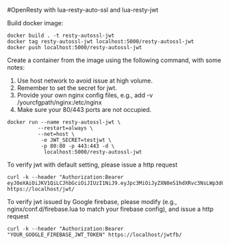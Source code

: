 #OpenResty with lua-resty-auto-ssl and lua-resty-jwt

Build docker image: 
```
docker build . -t resty-autossl-jwt
docker tag resty-autossl-jwt localhost:5000/resty-autossl-jwt
docker push localhost:5000/resty-autossl-jwt
```

Create a container from the image using the following command, with some notes:
1. Use host network to avoid issue at high volume.
2. Remember to set the secret for jwt.
3. Provide your own nginx config files, e.g., add -v /yourcfgpath/nginx:/etc/nginx
4. Make sure your 80/443 ports are not occupied.
```
docker run --name resty-autossl-jwt \
          --restart=always \
          --net=host \
           -e JWT_SECRET=testjwt \
           -p 80:80 -p 443:443 -d \
            localhost:5000/resty-autossl-jwt

```
To verify jwt with default setting, please issue a http request
```
curl -k --header "Authorization:Bearer eyJ0eXAiOiJKV1QiLCJhbGciOiJIUzI1NiJ9.eyJpc3MiOiJyZXN0eS1hdXRvc3NsLWp3dCIsImlhdCI6bnVsbCwiZXhwIjpudWxsLCJhdWQiOiJqd3QiLCJzdWIiOiJ0ZXN0In0.G6d_ZKaO3mjZkdc3a41jmRVZF0uuUyfvQl3xZMryrzQ" https://localhost/jwt/
```
To verify jwt issued by Google firebase, please modify (e.g., nginx/conf.d/firebase.lua to match your firebase config), and issue a http request
```
curl -k --header "Authorization:Bearer "YOUR_GOOGLE_FIREBASE_JWT_TOKEN" https://localhost/jwtfb/
```
